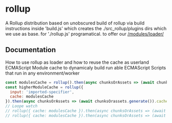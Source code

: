# rollup
A Rollup distribution based on unobscured build of rollup via build instructions inside 'build.js'
which creates the ./src_rollup/plugins dirs which we use as base. for './rollup.js' programatical.
to offer our [/modules/loader/](https://github.com/unlicense-code/editor/blob/main/modules/loader/loader.js)


## Documentation
How to use rollup as loader and how to reuse the cache as userland ECMAScript Module cache to dynamicaly build
run able ECMAScript Scripts that run in any environment/worker

```js
const modulesCache = rollup().then(async chunksOrAssets => (await chunksOrAssets.generate()).cache)
const higherModuleCache = rollup({ 
  input: 'imported-specifier',
  cache: modulesCache 
}).then(async chunksOrAssets => (await chunksOrassets.generate()).cache)
// Loope watch 
// rollup({ cache: modulesCache }).then(async chunksOrAssets => (await chunksOrAssets.generate({ format: 'iife' })).build());
// rollup({ cache: modulesCache }).then(async chunksOrAssets => (await chunksOrAssets.generate({ format: 'esm' })).build());
```
